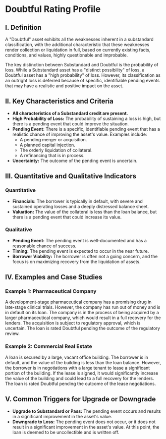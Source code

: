 # Doubtful Rating Profile

## I. Definition

A "Doubtful" asset exhibits all the weaknesses inherent in a substandard classification, with the additional characteristic that these weaknesses render collection or liquidation in full, based on currently existing facts, conditions, and values, highly questionable and improbable.

The key distinction between Substandard and Doubtful is the probability of loss. While a Substandard asset has a "distinct possibility" of loss, a Doubtful asset has a "high probability" of loss. However, its classification as an outright loss is deferred because of specific, identifiable pending events that may have a realistic and positive impact on the asset.

## II. Key Characteristics and Criteria

- **All characteristics of a Substandard credit are present.**
- **High Probability of Loss:** The probability of sustaining a loss is high, but there is a pending event that could improve the situation.
- **Pending Event:** There is a specific, identifiable pending event that has a realistic chance of improving the asset's value. Examples include:
    - A pending merger or acquisition.
    - A planned capital injection.
    - The orderly liquidation of collateral.
    - A refinancing that is in process.
- **Uncertainty:** The outcome of the pending event is uncertain.

## III. Quantitative and Qualitative Indicators

### Quantitative
- **Financials:** The borrower is typically in default, with severe and sustained operating losses and a deeply distressed balance sheet.
- **Valuation:** The value of the collateral is less than the loan balance, but there is a pending event that could increase its value.

### Qualitative
- **Pending Event:** The pending event is well-documented and has a reasonable chance of success.
- **Timing:** The pending event is expected to occur in the near future.
- **Borrower Viability:** The borrower is often not a going concern, and the focus is on maximizing recovery from the liquidation of assets.

## IV. Examples and Case Studies

### Example 1: Pharmaceutical Company
A development-stage pharmaceutical company has a promising drug in late-stage clinical trials. However, the company has run out of money and is in default on its loan. The company is in the process of being acquired by a larger pharmaceutical company, which would result in a full recovery for the lenders. The acquisition is subject to regulatory approval, which is uncertain. The loan is rated Doubtful pending the outcome of the regulatory review.

### Example 2: Commercial Real Estate
A loan is secured by a large, vacant office building. The borrower is in default, and the value of the building is less than the loan balance. However, the borrower is in negotiations with a large tenant to lease a significant portion of the building. If the lease is signed, it would significantly increase the value of the building and could lead to a full recovery for the lenders. The loan is rated Doubtful pending the outcome of the lease negotiations.

## V. Common Triggers for Upgrade or Downgrade

- **Upgrade to Substandard or Pass:** The pending event occurs and results in a significant improvement in the asset's value.
- **Downgrade to Loss:** The pending event does not occur, or it does not result in a significant improvement in the asset's value. At this point, the loan is deemed to be uncollectible and is written off.
